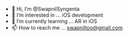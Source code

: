 - 👋 Hi, I’m @SwapnilSyngenta
- 👀 I’m interested in ... iOS development 
- 🌱 I’m currently learning ... AR in iOS
- 📫 How to reach me ... swapniltoo@gmail.com

<!---
SwapnilSyngenta/SwapnilSyngenta is a ✨ special ✨ repository because its `README.md` (this file) appears on your GitHub profile.
You can click the Preview link to take a look at your changes.
--->
